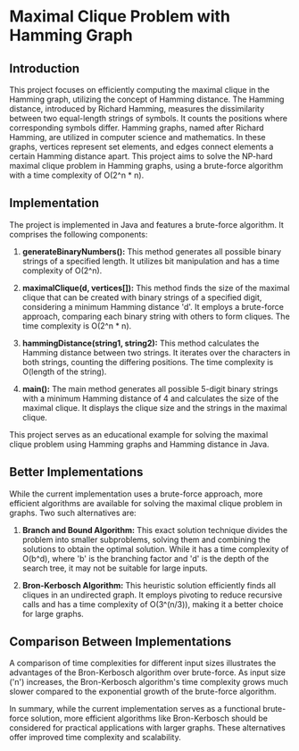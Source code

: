 # Maximal Clique Problem with Hamming Graph

## Introduction
This project focuses on efficiently computing the maximal clique in the Hamming graph, utilizing the concept of Hamming distance. The Hamming distance, introduced by Richard Hamming, measures the dissimilarity between two equal-length strings of symbols. It counts the positions where corresponding symbols differ. Hamming graphs, named after Richard Hamming, are utilized in computer science and mathematics. In these graphs, vertices represent set elements, and edges connect elements a certain Hamming distance apart. This project aims to solve the NP-hard maximal clique problem in Hamming graphs, using a brute-force algorithm with a time complexity of O(2^n * n).

## Implementation
The project is implemented in Java and features a brute-force algorithm. It comprises the following components:

1. **generateBinaryNumbers():** This method generates all possible binary strings of a specified length. It utilizes bit manipulation and has a time complexity of O(2^n).

2. **maximalClique(d, vertices[]):** This method finds the size of the maximal clique that can be created with binary strings of a specified digit, considering a minimum Hamming distance 'd'. It employs a brute-force approach, comparing each binary string with others to form cliques. The time complexity is O(2^n * n).

3. **hammingDistance(string1, string2):** This method calculates the Hamming distance between two strings. It iterates over the characters in both strings, counting the differing positions. The time complexity is O(length of the string).

4. **main():** The main method generates all possible 5-digit binary strings with a minimum Hamming distance of 4 and calculates the size of the maximal clique. It displays the clique size and the strings in the maximal clique.

This project serves as an educational example for solving the maximal clique problem using Hamming graphs and Hamming distance in Java.

## Better Implementations
While the current implementation uses a brute-force approach, more efficient algorithms are available for solving the maximal clique problem in graphs. Two such alternatives are:

1. **Branch and Bound Algorithm:** This exact solution technique divides the problem into smaller subproblems, solving them and combining the solutions to obtain the optimal solution. While it has a time complexity of O(b^d), where 'b' is the branching factor and 'd' is the depth of the search tree, it may not be suitable for large inputs.

2. **Bron-Kerbosch Algorithm:** This heuristic solution efficiently finds all cliques in an undirected graph. It employs pivoting to reduce recursive calls and has a time complexity of O(3^(n/3)), making it a better choice for large graphs.

## Comparison Between Implementations
A comparison of time complexities for different input sizes illustrates the advantages of the Bron-Kerbosch algorithm over brute-force. As input size ('n') increases, the Bron-Kerbosch algorithm's time complexity grows much slower compared to the exponential growth of the brute-force algorithm.

In summary, while the current implementation serves as a functional brute-force solution, more efficient algorithms like Bron-Kerbosch should be considered for practical applications with larger graphs. These alternatives offer improved time complexity and scalability.
